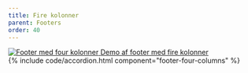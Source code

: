 ```yaml
---
title: Fire kolonner
parent: Footers
order: 40
---
```


<div class="preview">
  <a class="media_link" href="{{ site.baseurl }}/components/footers/footer-four-columns/">
    <img src="{{ site.baseurl }}/assets/img/footers/footer-four-columns.png" alt="Footer med four kolonner">
  </a>
  <a class="button button-secondary mt-5" href="{{ site.baseurl }}/components/footers/footer-four-columns/">Demo af footer med fire kolonner</a>
</div>
{% include code/accordion.html component="footer-four-columns" %}
